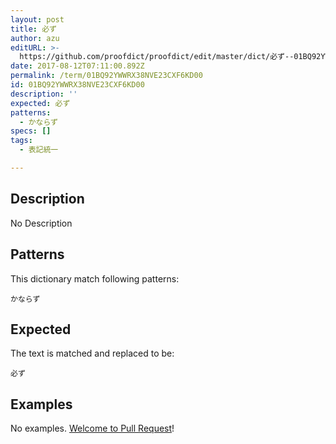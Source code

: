 ```yaml
---
layout: post
title: 必ず
author: azu
editURL: >-
  https://github.com/proofdict/proofdict/edit/master/dict/必ず--01BQ92YWWRX38NVE23CXF6KD00.yml
date: 2017-08-12T07:11:00.892Z
permalink: /term/01BQ92YWWRX38NVE23CXF6KD00
id: 01BQ92YWWRX38NVE23CXF6KD00
description: ''
expected: 必ず
patterns:
  - かならず
specs: []
tags:
  - 表記統一

---
```


## Description

No Description 

## Patterns

This dictionary match following patterns:

    かならず

## Expected

The text is matched and replaced to be:

    必ず

## Examples

No examples. [Welcome to Pull Request](https://github.com/jser/jser.info/edit/master/dict/必ず--01BQ92YWWRX38NVE23CXF6KD00.yml)!
